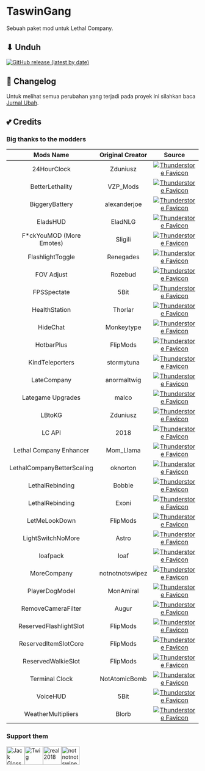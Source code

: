 # TaswinGang
Sebuah paket mod untuk Lethal Company.

## ⬇ Unduh
[![GitHub release (latest by date)](https://img.shields.io/github/v/release/JunkFood02/Seal?color=black&label=Stable&logo=github)](https://github.com/JunkFood02/Seal/releases/latest/)

## 📃 Changelog
Untuk melihat semua perubahan yang terjadi pada proyek ini silahkan baca [Jurnal Ubah](https://github.com/KevinTaswin17/taswingang/blob/main/CHANGELOG.md).

## 💕 Credits
### Big thanks to the modders
|Mods Name|Original Creator|Source|
|:-:|:-:|:-:|
|24HourClock|Zduniusz|[![Thunderstore Favicon](https://thunderstore.io/favicon.ico)](https://thunderstore.io/c/lethal-company/p/Zduniusz/24HourClock)|
|BetterLethality|VZP_Mods|[![Thunderstore Favicon](https://thunderstore.io/favicon.ico)](https://thunderstore.io/c/lethal-company/p/VZP_Mods/BetterLethality)|
|BiggeryBattery|alexanderjoe|[![Thunderstore Favicon](https://thunderstore.io/favicon.ico)](https://thunderstore.io/c/lethal-company/p/alexanderjoe/BiggeryBattery)|
|EladsHUD|EladNLG|[![Thunderstore Favicon](https://thunderstore.io/favicon.ico)](https://thunderstore.io/c/lethal-company/p/EladNLG/EladsHUD)|
|F*ckYouMOD (More Emotes)|Sligili|[![Thunderstore Favicon](https://thunderstore.io/favicon.ico)](https://thunderstore.io/c/lethal-company/p/Sligili/More_Emotes)|
|FlashlightToggle|Renegades|[![Thunderstore Favicon](https://thunderstore.io/favicon.ico)](https://thunderstore.io/c/lethal-company/p/Renegades/FlashlightToggle)|
|FOV Adjust|Rozebud|[![Thunderstore Favicon](https://thunderstore.io/favicon.ico)](https://thunderstore.io/c/lethal-company/p/Rozebud/FOV_Adjust)|
|FPSSpectate|5Bit|[![Thunderstore Favicon](https://thunderstore.io/favicon.ico)](https://thunderstore.io/c/lethal-company/p/5Bit/FPSSpectate)|
|HealthStation|Thorlar|[![Thunderstore Favicon](https://thunderstore.io/favicon.ico)](https://thunderstore.io/c/lethal-company/p/Thorlar/HealthStation)|
|HideChat|Monkeytype|[![Thunderstore Favicon](https://thunderstore.io/favicon.ico)](https://thunderstore.io/c/lethal-company/p/Monkeytype/HideChat)|
|HotbarPlus|FlipMods|[![Thunderstore Favicon](https://thunderstore.io/favicon.ico)](https://thunderstore.io/c/lethal-company/p/FlipMods/HotbarPlus)|
|KindTeleporters|stormytuna|[![Thunderstore Favicon](https://thunderstore.io/favicon.ico)](https://thunderstore.io/c/lethal-company/p/stormytuna/KindTeleporters)|
|LateCompany|anormaltwig|[![Thunderstore Favicon](https://thunderstore.io/favicon.ico)](https://thunderstore.io/c/lethal-company/p/anormaltwig/LateCompany)|
|Lategame Upgrades|malco|[![Thunderstore Favicon](https://thunderstore.io/favicon.ico)](https://thunderstore.io/c/lethal-company/p/malco/Lategame_Upgrades)|
|LBtoKG|Zduniusz|[![Thunderstore Favicon](https://thunderstore.io/favicon.ico)](https://thunderstore.io/c/lethal-company/p/Zduniusz/LBtoKG)|
|LC API|2018|[![Thunderstore Favicon](https://thunderstore.io/favicon.ico)](https://thunderstore.io/c/lethal-company/p/2018/LC_API)|
|Lethal Company Enhancer|Mom_Llama|[![Thunderstore Favicon](https://thunderstore.io/favicon.ico)](https://thunderstore.io/c/lethal-company/p/Mom_Llama/Lethal_Company_Enhancer)|
|LethalCompanyBetterScaling|oknorton|[![Thunderstore Favicon](https://thunderstore.io/favicon.ico)](https://thunderstore.io/c/lethal-company/p/oknorton/LethalCompanyBetterScaling)|
|LethalRebinding|Bobbie|[![Thunderstore Favicon](https://thunderstore.io/favicon.ico)](https://thunderstore.io/c/lethal-company/p/Bobbie/LethalRebinding)|
|LethalRebinding|Exoni|[![Thunderstore Favicon](https://thunderstore.io/favicon.ico)](https://thunderstore.io/c/lethal-company/p/Exoni/LethalRebinding)|
|LetMeLookDown|FlipMods|[![Thunderstore Favicon](https://thunderstore.io/favicon.ico)](https://thunderstore.io/c/lethal-company/p/FlipMods/LetMeLookDown)|
|LightSwitchNoMore|Astro|[![Thunderstore Favicon](https://thunderstore.io/favicon.ico)](https://thunderstore.io/c/lethal-company/p/Astro/LightSwitchNoMore)|
|loafpack|loaf|[![Thunderstore Favicon](https://thunderstore.io/favicon.ico)](https://thunderstore.io/c/lethal-company/p/loaf/loafpack)|
|MoreCompany|notnotnotswipez|[![Thunderstore Favicon](https://thunderstore.io/favicon.ico)](https://thunderstore.io/c/lethal-company/p/notnotnotswipez/MoreCompany)|
|PlayerDogModel|MonAmiral|[![Thunderstore Favicon](https://thunderstore.io/favicon.ico)](https://thunderstore.io/c/lethal-company/p/MonAmiral/PlayerDogModel)|
|RemoveCameraFilter|Augur|[![Thunderstore Favicon](https://thunderstore.io/favicon.ico)](https://thunderstore.io/c/lethal-company/p/Augur/RemoveCameraFilter)|
|ReservedFlashlightSlot|FlipMods|[![Thunderstore Favicon](https://thunderstore.io/favicon.ico)](https://thunderstore.io/c/lethal-company/p/FlipMods/ReservedFlashlightSlot)|
|ReservedItemSlotCore|FlipMods|[![Thunderstore Favicon](https://thunderstore.io/favicon.ico)](https://thunderstore.io/c/lethal-company/p/FlipMods/ReservedItemSlotCore)|
|ReservedWalkieSlot|FlipMods|[![Thunderstore Favicon](https://thunderstore.io/favicon.ico)](https://thunderstore.io/c/lethal-company/p/FlipMods/ReservedWalkieSlot)|
|Terminal Clock|NotAtomicBomb|[![Thunderstore Favicon](https://thunderstore.io/favicon.ico)](https://thunderstore.io/c/lethal-company/p/NotAtomicBomb/Terminal_Clock)|
|VoiceHUD|5Bit|[![Thunderstore Favicon](https://thunderstore.io/favicon.ico)](https://thunderstore.io/c/lethal-company/p/5Bit/VoiceHUD)|
|WeatherMultipliers|Blorb|[![Thunderstore Favicon](https://thunderstore.io/favicon.ico)](https://thunderstore.io/c/lethal-company/p/Blorb/WeatherMultipliers)|

### Support them
<p><a href="https://paypal.com/stormytunaa"><img src="https://paypal.com/favicon.ico" width="48px" alt="Jack Glossop" /></a><a href="https://ko-fi.com/anormaltwig"><img src="https://ko-fi.com/favicon.ico" width="48px" alt="Twig" /></a><a href="https://ko-fi.com/real2018"><img src="https://ko-fi.com/favicon.ico" width="48px" alt="real2018" /></a><a href="https://ko-fi.com/notnotnotswipez"><img src="https://ko-fi.com/favicon.ico" width="48px" alt="notnotnotswipez" /></a></p>
